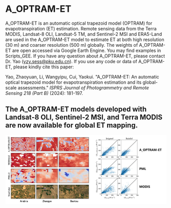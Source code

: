 # A_OPTRAM-ET

A_OPTRAM-ET is an automatic optical trapezoid model (OPTRAM) for evapotranspiration (ET) estimation. Remote sensing data from the Terra MODIS, Landsat-8 OLI, Landsat-5 TM, and Sentinel-2 MSI and ERA5-Land are used in the A_OPTRAM-ET model to estimate ET at both high resolution (30 m) and coarser resolution (500 m) globally. The weights of A_OPTRAM-ET are open accessed via Google Earth Engine. You may find examples in Scripts_GEE. If you have any question about A_OPTRAM-ET, please contact Dr. Yao (yzy.sess@pku.edu.cn). If you use any code or data of A_OPTRAM-ET, please kindly cite this paper:

Yao, Zhaoyuan, Li, Wangyipu, Cui, Yaokui. "A_OPTRAM-ET: An automatic optical trapezoid model for evapotranspiration estimation and its global-scale assessments." *ISPRS Journal of Photogrammetry and Remote Sensing 218 (Part B)* (2024): 181-197.

## The A_OPTRAM-ET models developed with Landsat-8 OLI, Sentinel-2 MSI, and Terra MODIS are now available for global ET mapping.

![A_OPTRAMET](./Images/AOPTRAMET.jpg "AOPTRAMET_IrrigatedArea")


